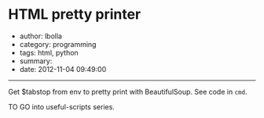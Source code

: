 # HTML pretty printer

- author: lbolla
- category: programming
- tags: html, python
- summary: 
- date: 2012-11-04 09:49:00

----------------

Get $tabstop from env to pretty print with BeautifulSoup. See code in `cmd`.

TO GO into useful-scripts series.